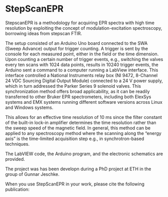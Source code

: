 # StepScanEPR

StepscanEPR is a methodology for acquiring EPR spectra with high time resolution by exploiting the concept 
of modulation-excitation spectroscopy, borrowing ideas from stepscan FTIR.

The setup consisted of an Arduino Uno board connected to the SWA (Sweep Advance) output for trigger counting. 
A trigger is sent by the console for each measured point, either in the field or the time dimension. 
Upon counting a certain number of trigger events, e.g., switching the valves every ten scans with 1024 data points, 
results in 10240 trigger events, the Arduino sent a command to a computer running a LabView interface. 
This interface controlled a National Instruments relay box (NI 9472, 8-Channel 24 VDC Sourcing Digital Output Module) 
connected to a 24 V power supply, which in turn addressed the Parker Series 9 solenoid valves. 
This synchronization method offers broad applicability, as it can be readily transferred to other Bruker EPR spectrometers, 
including both ElexSys systems and EMX systems running different software versions across Linux and Windows systems. 

This allows for an effective time resolution of 10 ms since the filter constant of the built-in lock-in amplifier determines 
the time resolution rather than the sweep speed of the magnetic field. In general, this method can be applied to any spectroscopy 
method where the scanning along the “energy axis” is the time-limited acquisition step e.g., in synchrotron-based techniques.

The LabVIEW code, the Arduino program, and the electronic schematics are provided.

The project was has been developn during a PhD project at ETH in the group of Gunnar Jeschke. 

 When you use StepScanEPR in your work, please cite the following publication:
